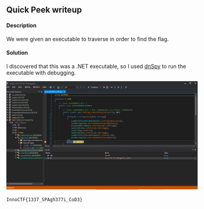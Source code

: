 ## Quick Peek writeup

#### Description

We were given an executable to traverse in order to find the flag.

#### Solution

I discovered that this was a .NET executable, so I used [dnSpy](https://github.com/0xd4d/dnSpy) to run the executable with debugging.

![quick_peek](quick_peek.png)

`InnoCTF{1337_SPAgh377i_CoD3}`
